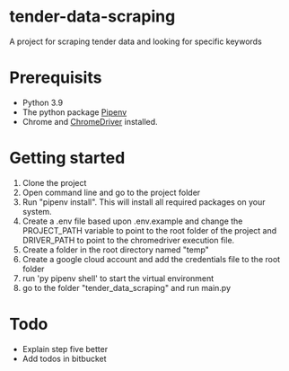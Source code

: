 # tender-data-scraping
 A project for scraping tender data and looking for specific keywords

# Prerequisits 
- Python 3.9
- The python package [Pipenv](https://pipenv.pypa.io/en/latest/)
- Chrome and [ChromeDriver](https://chromedriver.chromium.org/downloads) installed.

# Getting started
1. Clone the project
2. Open command line and go to the project folder 
3. Run "pipenv install". This will install all required packages on your system. 
4. Create a .env file based upon .env.example and change the PROJECT_PATH variable to point to the root folder of the project and DRIVER_PATH to point to the chromedriver execution file.
5. Create a folder in the root directory named "temp"
6. Create a google cloud account and add the credentials file to the root folder
7. run 'py pipenv shell' to start the virtual environment
8. go to the folder "tender_data_scraping" and run main.py 


# Todo
- Explain step five better
- Add todos in bitbucket
